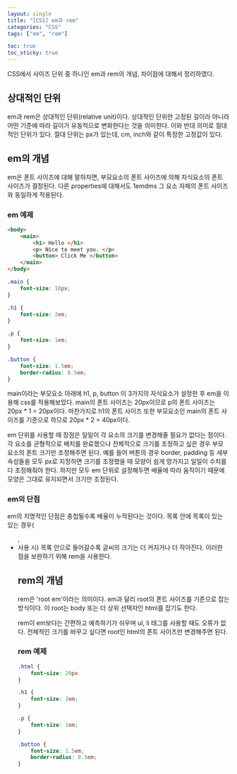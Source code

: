 ```yaml
---
layout: single
title: "[CSS] em과 rem"
categories: "CSS"
tags: ["em", "rem"]

toc: true
toc_sticky: true
---
```


CSS에서 사이즈 단위 중 하나인 em과 rem의 개념, 차이점에 대해서 정리하였다.  

## 상대적인 단위
em과 rem은 상대적인 단위(relative unit)이다. 상대적인 단위란 고정된 길이라 아니라 어떤 기준에 따라 길이가 유동적으로 변화한다는 것을 의미한다. 이와 반대 의미로 절대적인 단위가 있다. 절대 단위는 px가 있는데, cm, inch와 같이 특정한 고정값이 있다. 

## em의 개념
em은 폰트 사이즈에 대해 말하자면, 부모요소의 폰트 사이즈에 의해 자식요소의 폰트 사이즈가 결정된다. 다른 properties에 대해서도 1emdms 그 요소 자체의 폰트 사이즈와 동일하게 적용된다. 

### em 예제

```html
<body>
    <main>
        <h1> Hello </h1>
        <p> Nice to meet you. </p>
        <button> Click Me </button>
    </main>
</body>
```

```css
.main {
    font-size: 10px;
}

.h1 {
    font-size: 2em;
}

.p {
    font-size: 1em;
}

.button {
    font-size: 1.5em;
    border-radius: 0.5em;
}
```

main이라는 부모요소 아래에 h1, p, button 이 3가지의 자식요소가 설정한 후 em을 이용해 css를 적용해보았다. main의 폰트 사이즈는 20px이므로 p의 폰트 사이즈는 20px * 1 = 20px이다. 마찬가지로 h1의 폰트 사이즈 또한 부모요소인 main의 폰트 사이즈를 기준으로 하므로 20px * 2 = 40px이다. 

em 단위를 사용할 때 장점은 일일이 각 요소의 크기를 변경해줄 필요가 없다는 점이다. 각 요소를 균형적으로 배치를 완료했으나 전체적으로 크기를 조정하고 싶은 경우 부모 요소의 폰트 크기만 조정해주면 된다. 예를 들어 버튼의 경우 border, padding 등 세부 속성들을 모두 px로 지정하면 크기를 조정했을 때 모양이 쉽게 망가지고 일일이 수치를 다 조정해줘야 한다. 하지만 모두 em 단위로 설정해두면 배율에 따라 움직이기 때문에 모양은 그대로 유지되면서 크기만 조정된다. 

### em의 단점
em의 치명적인 단점은 충첩될수록 배율이 누적된다는 것이다. 목록 안에 목록이 있는 있는 경우(<ul>, <li> 사용 시) 목록 안으로 들어갈수록 글씨의 크기는 더 커지거나 더 작아진다. 이러한 점을 보완하기 위해 rem을 사용한다.


## rem의 개념
rem은 'root em'이라는 의미이다. em과 달리 root의 폰트 사이즈를 기준으로 잡는 방식이다. 이 root는 body 또는 더 상위 선택자인 html를 잡기도 한다. 

rem이 em보다는 간편하고 예측하기가 쉬우며 ul, li 태그를 사용할 때도 오류가 없다. 전체적인 크기를 바꾸고 싶다면 root인 html의 폰트 사이즈만 변경해주면 된다. 

### rem 예제

```css
.html {
    font-size: 20px
}

.h1 {
    font-size: 2em;
}

.p {
    font-size: 1em;
}

.button {
    font-size: 1.5em;
    border-radius: 0.5em;
}
```